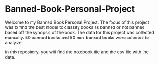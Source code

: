 # Banned-Book-Personal-Project

Welcome to my Banned Book Personal Project. The focus of this project was to find the best model to classify books as banned or not banned based off the synopsis of the book. The data for this project was collected manually. 50 banned books and 50 non-banned books were selected to analyize. 

In this repository, you will find the notebook file and the csv file with the data.
